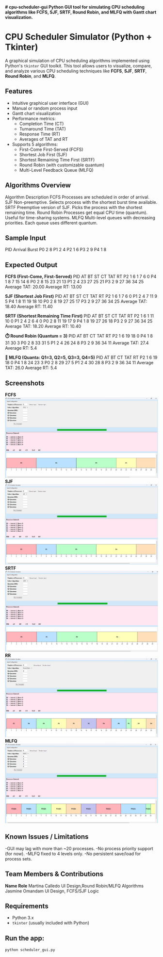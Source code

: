 **# cpu-scheduler-gui
Python GUI tool for simulating CPU scheduling algorithms like FCFS, SJF, SRTF, Round Robin, and MLFQ with Gantt chart visualization.**

# CPU Scheduler Simulator (Python + Tkinter)

A graphical simulation of CPU scheduling algorithms implemented using Python's `tkinter` GUI toolkit. This tool allows users to visualize, compare, and analyze various CPU scheduling techniques like **FCFS**, **SJF**, **SRTF**, **Round Robin**, and **MLFQ**.

##  Features

- Intuitive graphical user interface (GUI)
- Manual or random process input
- Gantt chart visualization
- Performance metrics:
  - Completion Time (CT)
  - Turnaround Time (TAT)
  - Response Time (RT)
  - Averages of TAT and RT
- Supports 5 algorithms:
  - First-Come First-Served (FCFS)
  - Shortest Job First (SJF)
  - Shortest Remaining Time First (SRTF)
  - Round Robin (with customizable quantum)
  - Multi-Level Feedback Queue (MLFQ)

## Algorithms Overview
Algorithm	Description
FCFS	Processes are scheduled in order of arrival.
SJF	Non-preemptive. Selects process with the shortest burst time available.
SRTF	Preemptive version of SJF. Picks the process with the shortest remaining time.
Round Robin	Processes get equal CPU time (quantum). Useful for time-sharing systems.
MLFQ	Multi-level queues with decreasing priorities. Each queue uses different quantum.

## Sample Input

PID	Arrival	Burst
P0	2	8
P1	2	4
P2	1	6
P3	2	9
P4	1	8

## Expected Output

**FCFS (First-Come, First-Served)**
PID	AT	BT	ST	CT	TAT	RT
P2	1	6	1	7	6	0
P4	1	8	7	15	14	6
P0	2	8	15	23	21	13
P1	2	4	23	27	25	21
P3	2	9	27	36	34	25
Average TAT: 20.00
Average RT: 13.00

**SJF (Shortest Job First)**
PID	AT	BT	ST	CT	TAT	RT
P2	1	6	1	7	6	0
P1	2	4	7	11	9	5
P4	1	8	11	19	18	10
P0	2	8	19	27	25	17
P3	2	9	27	36	34	25
Average TAT: 18.40
Average RT: 11.40

**SRTF (Shortest Remaining Time First)**
PID	AT	BT	ST	CT	TAT	RT
P2	1	6	1	11	10	0
P1	2	4	2	6	4	0
P0	2	8	11	19	17	9
P4	1	8	19	27	26	18
P3	2	9	27	36	34	25
Average TAT: 18.20
Average RT: 10.40

**⏱️ Round Robin (Quantum = 3)**
PID	AT	BT	CT	TAT	RT
P2	1	6	19	18	0
P4	1	8	31	30	3
P0	2	8	33	31	5
P1	2	4	26	24	8
P3	2	9	36	34	11
Average TAT: 27.4
Average RT: 5.4

**🧮 MLFQ (Quanta: Q1=3, Q2=5, Q3=3, Q4=5)**
PID	AT	BT	CT	TAT	RT
P2	1	6	19	18	0
P4	1	8	24	23	3
P0	2	8	29	27	5
P1	2	4	30	28	8
P3	2	9	36	34	11
Average TAT: 26.0
Average RT: 5.4

## Screenshots
**FCFS** 
![FCFS Example](FCFS.png)
**SJF**
![SJF Example](SJF.png)
**SRTF**
![SRTF Example](SRTF.png)
**RR**
![Round Robin Example](RR.png)
**MLFQ**
![MLFQ Example](MLFQ.png)



## Known Issues / Limitations
-GUI may lag with more than ~20 processes.
-No process priority support (for now).
-MLFQ fixed to 4 levels only.
-No persistent save/load for process sets.


## Team Members & Contributions
**Name	                           Role**
Martina Calledo      	UI Design,Round Robin/MLFQ Algorithms
Jasmine Omandam 	  	UI Design, FCFS/SJF Logic


## Requirements

- Python 3.x
- `tkinter` (usually included with Python)

## Run the app:

```bash
python scheduler_gui.py

